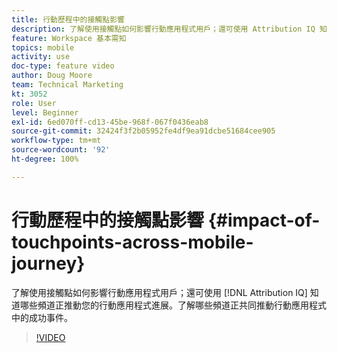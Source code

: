 ```yaml
---
title: 行動歷程中的接觸點影響
description: 了解使用接觸點如何影響行動應用程式用戶；還可使用 Attribution IQ 知道哪些頻道正推動您的行動應用程式進展。了解哪些頻道正共同推動行動應用程式中的成功事件。
feature: Workspace 基本需知
topics: mobile
activity: use
doc-type: feature video
author: Doug Moore
team: Technical Marketing
kt: 3052
role: User
level: Beginner
exl-id: 6ed070ff-cd13-45be-968f-067f0436eab8
source-git-commit: 32424f3f2b05952fe4df9ea91dcbe51684cee905
workflow-type: tm+mt
source-wordcount: '92'
ht-degree: 100%

---
```


# 行動歷程中的接觸點影響 {#impact-of-touchpoints-across-mobile-journey}

了解使用接觸點如何影響行動應用程式用戶；還可使用 [!DNL Attribution IQ] 知道哪些頻道正推動您的行動應用程式進展。了解哪些頻道正共同推動行動應用程式中的成功事件。

>[!VIDEO](https://video.tv.adobe.com/v/27827/?quality=12)
